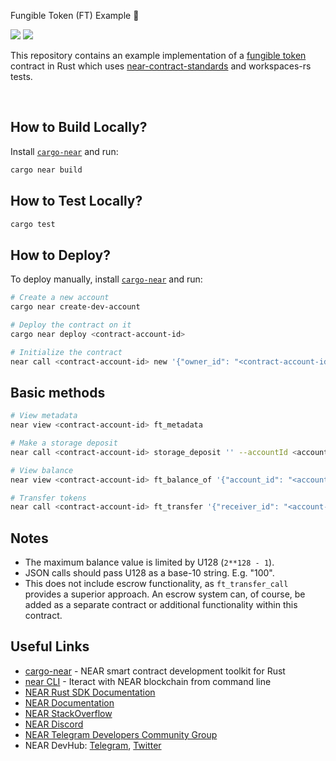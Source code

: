 Fungible Token (FT) Example 👋 

[![](https://img.shields.io/badge/⋈%20Examples-Basics-green)](https://docs.near.org/tutorials/welcome)
[![](https://img.shields.io/badge/Contract-Rust-red)](contract-rs)

This repository contains an example implementation of a [fungible token] contract in Rust which uses [near-contract-standards] and workspaces-rs tests.

[fungible token]: https://nomicon.io/Standards/FungibleToken/Core
[near-contract-standards]: https://github.com/near/near-sdk-rs/tree/master/near-contract-standards
[near-workspaces-rs]: https://github.com/near/near-workspaces-rs

<br />

## How to Build Locally?

Install [`cargo-near`](https://github.com/near/cargo-near) and run:

```bash
cargo near build
```

## How to Test Locally?

```bash
cargo test
```

## How to Deploy?

To deploy manually, install [`cargo-near`](https://github.com/near/cargo-near) and run:

```bash
# Create a new account
cargo near create-dev-account

# Deploy the contract on it
cargo near deploy <contract-account-id>

# Initialize the contract
near call <contract-account-id> new '{"owner_id": "<contract-account-id>", "total_supply": "1000000000000000", "metadata": { "spec": "ft-1.0.0", "name": "Example Token Name", "symbol": "EXLT", "decimals": 8 }}' --accountId <contract-account-id>
```

## Basic methods
```bash
# View metadata
near view <contract-account-id> ft_metadata

# Make a storage deposit
near call <contract-account-id> storage_deposit '' --accountId <account-id> --amount 0.00125

# View balance
near view <contract-account-id> ft_balance_of '{"account_id": "<account-id>"}'

# Transfer tokens
near call <contract-account-id> ft_transfer '{"receiver_id": "<account-id>", "amount": "19"}' --accountId <contract-account-id> --amount 0.000000000000000000000001
```

## Notes

 - The maximum balance value is limited by U128 (`2**128 - 1`).
 - JSON calls should pass U128 as a base-10 string. E.g. "100".
 - This does not include escrow functionality, as `ft_transfer_call` provides a superior approach. An escrow system can, of course, be added as a separate contract or additional functionality within this contract.

## Useful Links

- [cargo-near](https://github.com/near/cargo-near) - NEAR smart contract development toolkit for Rust
- [near CLI](https://near.cli.rs) - Iteract with NEAR blockchain from command line
- [NEAR Rust SDK Documentation](https://docs.near.org/sdk/rust/introduction)
- [NEAR Documentation](https://docs.near.org)
- [NEAR StackOverflow](https://stackoverflow.com/questions/tagged/nearprotocol)
- [NEAR Discord](https://near.chat)
- [NEAR Telegram Developers Community Group](https://t.me/neardev)
- NEAR DevHub: [Telegram](https://t.me/neardevhub), [Twitter](https://twitter.com/neardevhub)